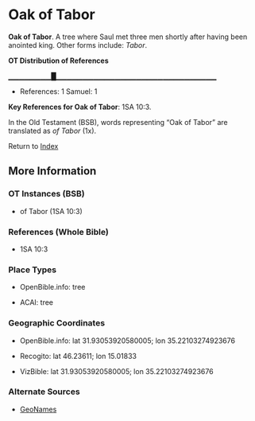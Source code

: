 # Oak of Tabor
**Oak of Tabor**. 
A tree where Saul met three men shortly after having been anointed king. 
Other forms include: 
*Tabor*. 


**OT Distribution of References**

▁▁▁▁▁▁▁▁█▁▁▁▁▁▁▁▁▁▁▁▁▁▁▁▁▁▁▁▁▁▁▁▁▁▁▁▁▁▁
* References: 1 Samuel: 1



**Key References for Oak of Tabor**: 
1SA 10:3. 


In the Old Testament (BSB), words representing “Oak of Tabor” are translated as 
*of Tabor* (1x). 




Return to [Index](00-Index.md)

## More Information

### OT Instances (BSB)

* of Tabor (1SA 10:3)



### References (Whole Bible)

* 1SA 10:3


### Place Types

* OpenBible.info: tree

* ACAI: tree



### Geographic Coordinates

* OpenBible.info: lat 31.93053920580005; lon 35.22103274923676

* Recogito: lat 46.23611; lon 15.01833

* VizBible: lat 31.93053920580005; lon 35.22103274923676



### Alternate Sources

* [GeoNames](http://sws.geonames.org/3189227)



